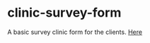 # clinic-survey-form
A basic survey clinic form for the clients.
[Here](https://evawanini.github.io/clinic-survey-form/.)
